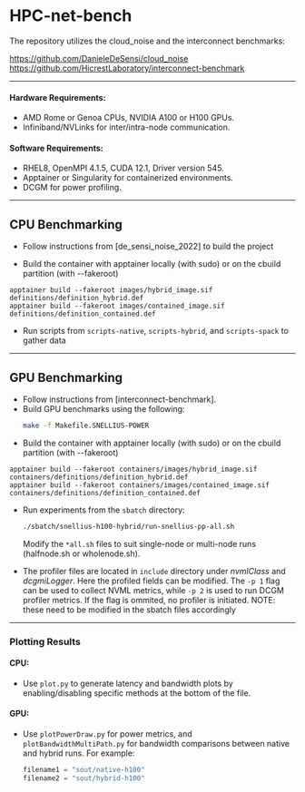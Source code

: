 # HPC-net-bench

The repository utilizes the cloud_noise and the interconnect benchmarks:

https://github.com/DanieleDeSensi/cloud_noise
https://github.com/HicrestLaboratory/interconnect-benchmark

---
#### Hardware Requirements:
- AMD Rome or Genoa CPUs, NVIDIA A100 or H100 GPUs.
- Infiniband/NVLinks for inter/intra-node communication.

#### Software Requirements:
- RHEL8, OpenMPI 4.1.5, CUDA 12.1, Driver version 545.
- Apptainer or Singularity for containerized environments.
- DCGM for power profiling.

---

## CPU Benchmarking

- Follow instructions from [de_sensi_noise_2022] to build the project

- Build the container with apptainer locally (with sudo) or on the cbuild partition (with --fakeroot)

```
apptainer build --fakeroot images/hybrid_image.sif definitions/definition_hybrid.def
apptainer build --fakeroot images/contained_image.sif definitions/definition_contained.def
```

- Run scripts from `scripts-native`, `scripts-hybrid`, and `scripts-spack` to gather data



---
## GPU Benchmarking

- Follow instructions from [interconnect-benchmark].
- Build GPU benchmarks using the following:
    ```bash
    make -f Makefile.SNELLIUS-POWER
    ```
- Build the container with apptainer locally (with sudo) or on the cbuild partition (with --fakeroot)
```
apptainer build --fakeroot containers/images/hybrid_image.sif containers/definitions/definition_hybrid.def
apptainer build --fakeroot containers/images/contained_image.sif containers/definitions/definition_contained.def
```

- Run experiments from the `sbatch` directory:
    ```bash
    ./sbatch/snellius-h100-hybrid/run-snellius-pp-all.sh
    ```
    Modify the `*all.sh` files to suit single-node or multi-node runs (halfnode.sh or wholenode.sh).

- The profiler files are located in ```include``` directory under *nvmlClass* and *dcgmiLogger*. Here the profiled fields can be modified. The ```-p 1``` flag can be used to collect NVML metrics, while ```-p 2``` is used to run DCGM profiler metrics. If the flag is ommited, no profiler is initiated. NOTE: these need to be modified in the sbatch files accordingly  


---

### Plotting Results

#### CPU:
- Use `plot.py` to generate latency and bandwidth plots by enabling/disabling specific methods at the bottom of the file.

#### GPU:
- Use `plotPowerDraw.py` for power metrics, and `plotBandwidthMultiPath.py` for bandwidth comparisons between native and hybrid runs. For example:
    ```python
    filename1 = "sout/native-h100"
    filename2 = "sout/hybrid-h100"
    ```
